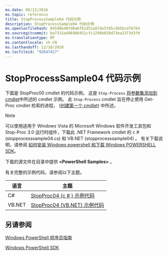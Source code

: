 ```yaml
---
ms.date: 09/13/2016
ms.topic: reference
title: StopProcessSample04 代码示例
description: StopProcessSample04 代码示例
ms.openlocfilehash: 84598b48fd8a6f61d51a87de5fd5c4b5bcd7b764
ms.sourcegitcommit: ba7315a496986451cfc1296b659d73ea2373d3f0
ms.translationtype: MT
ms.contentlocale: zh-CN
ms.lasthandoff: 12/10/2020
ms.locfileid: "92647417"
---
```

# <a name="stopprocesssample04-code-samples"></a>StopProcessSample04 代码示例

下面是 StopProc00 cmdlet 的代码示例。 这是 `Stop-Process` [将参数集添加到 cmdlet](../cmdlet/adding-parameter-sets-to-a-cmdlet.md)中所述的 cmdlet 示例。 此 `Stop-Process` cmdlet 旨在停止使用 Get-Proc cmdlet 检索的进程， ([创建第一个 cmdlet](../cmdlet/creating-a-cmdlet-without-parameters.md)) 中所述。

> [!NOTE]
> 可以使用适用于 Windows Vista 的 Microsoft Windows 软件开发工具包和 Stop-Proc 3.0 运行时组件，下载此 .NET Framework cmdlet 的 c # (stopprocesssample04.cs) 和 VB.NET (stopprocesssample04) 。 有关下载说明，请参阅 [如何安装 Windows powershell 和下载 Windows POWERSHELL SDK](/powershell/scripting/developer/installing-the-windows-powershell-sdk)。
>
> 下载的源文件在目录中提供 **\<PowerShell Samples>** 。

有关完整的示例代码，请参阅以下主题。

|语言|主题|
|--------------|-----------|
|C#|[StopProc04 (c # ) 示例代码](./stopprocesssample04-csharp-sample-code.md)|
|VB.NET|[StopProc04 (VB.NET) 示例代码](./stopprocesssample04-vb-net-sample-code.md)|

## <a name="see-also"></a>另请参阅

[Windows PowerShell 程序员指南](./windows-powershell-programmer-s-guide.md)

[Windows PowerShell SDK](../windows-powershell-reference.md)
